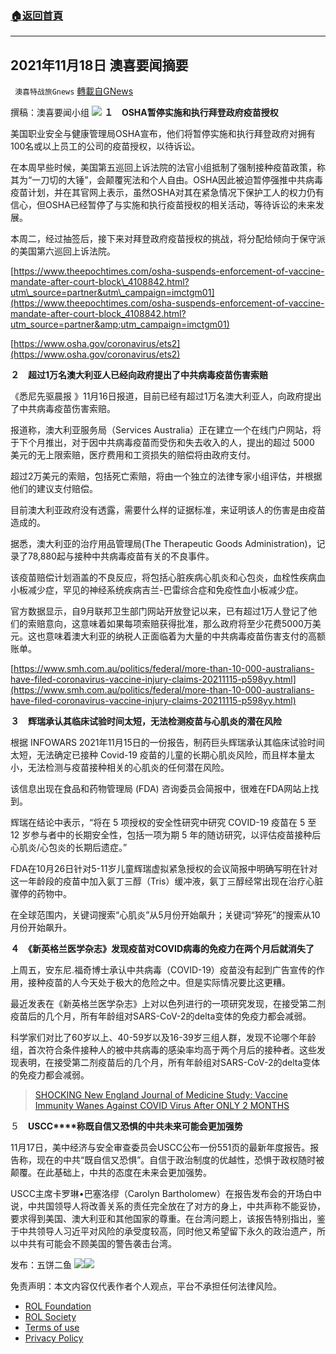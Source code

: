 ###  [:house:返回首頁](https://github.com/ourhimalayas/txt)
---


## 2021年11月18日 澳喜要闻摘要
` 澳喜特战旅Gnews` [轉載自GNews](https://gnews.org/zh-hans/1674296/)

撰稿：澳喜要闻小组
![](https://assets.gnews.org/wp-content/uploads/2021/11/Picture1-10-1.jpg)
**１　****OSHA****暂停实施和执行拜登政府疫苗授权**

美国职业安全与健康管理局OSHA宣布，他们将暂停实施和执行拜登政府对拥有100名或以上员工的公司的疫苗授权，以待诉讼。

在本周早些时候，美国第五巡回上诉法院的法官小组抵制了强制接种疫苗政策，称其为“一刀切的大锤”，会颠覆宪法和个人自由。OSHA因此被迫暂停强推中共病毒疫苗计划，并在其官网上表示，虽然OSHA对其在紧急情况下保护工人的权力仍有信心，但OSHA已经暂停了与实施和执行疫苗授权的相关活动，等待诉讼的未来发展。

本周二，经过抽签后，接下来对拜登政府疫苗授权的挑战，将分配给倾向于保守派的美国第六巡回上诉法院。

[https://www.theepochtimes.com/osha-suspends-enforcement-of-vaccine-mandate-after-court-block\_4108842.html?utm\_source=partner&utm\_campaign=imctgm01](https://www.theepochtimes.com/osha-suspends-enforcement-of-vaccine-mandate-after-court-block_4108842.html?utm_source=partner&amp;utm_campaign=imctgm01)

[https://www.osha.gov/coronavirus/ets2](https://www.osha.gov/coronavirus/ets2)

**２　超过****1****万名澳大利亚人已经向政府提出了中共病毒疫苗伤害索赔**

《悉尼先驱晨报 》11月16日报道，目前已经有超过1万名澳大利亚人，向政府提出了中共病毒疫苗伤害索赔。

报道称，澳大利亚服务局（Services Australia）正在建立一个在线门户网站，将于下个月推出，对于因中共病毒疫苗而受伤和失去收入的人，提出的超过 5000 美元的无上限索赔，医疗费用和工资损失的赔偿将由政府支付。

超过2万美元的索赔，包括死亡索赔，将由一个独立的法律专家小组评估，并根据他们的建议支付赔偿。

目前澳大利亚政府没有透露，需要什么样的证据标准，来证明该人的伤害是由疫苗造成的。

据悉，澳大利亚的治疗用品管理局(The Therapeutic Goods Administration)，记录了78,880起与接种中共病毒疫苗有关的不良事件。

该疫苗赔偿计划涵盖的不良反应，将包括心脏疾病心肌炎和心包炎，血栓性疾病血小板减少症，罕见的神经系统疾病吉兰-巴雷综合症和免疫性血小板减少症。

官方数据显示，自9月联邦卫生部门网站开放登记以来，已有超过1万人登记了他们的索赔意向，这意味着如果每项索赔获得批准，那么政府将至少花费5000万美元。这也意味着澳大利亚的纳税人正面临着为大量的中共病毒疫苗伤害支付的高额账单。

[https://www.smh.com.au/politics/federal/more-than-10-000-australians-have-filed-coronavirus-vaccine-injury-claims-20211115-p598yy.html](https://www.smh.com.au/politics/federal/more-than-10-000-australians-have-filed-coronavirus-vaccine-injury-claims-20211115-p598yy.html)

**３　辉瑞承认其临床试验时间太短，无法检测疫苗与心肌炎的潜在风险**

根据 INFOWARS 2021年11月15日的一份报告，制药巨头辉瑞承认其临床试验时间太短，无法确定已接种 Covid-19 疫苗的儿童的长期心肌炎风险，而且样本量太小，无法检测与疫苗接种相关的心肌炎的任何潜在风险。

该信息出现在食品和药物管理局 (FDA) 咨询委员会简报中，很难在FDA网站上找到。

辉瑞在结论中表示，“将在 5 项授权的安全性研究中研究 COVID-19 疫苗在 5 至 12 岁参与者中的长期安全性，包括一项为期 5 年的随访研究，以评估疫苗接种后心肌炎/心包炎的长期后遗症。”

FDA在10月26日针对5-11岁儿童辉瑞虚拟紧急授权的会议简报中明确写明在针对这一年龄段的疫苗中加入氨丁三醇（Tris）缓冲液，氨丁三醇经常出现在治疗心脏骤停的药物中。

在全球范围内，关键词搜索“心肌炎”从5月份开始飙升；关键词“猝死”的搜索从10月份开始飙升。

**４　《新英格兰医学杂志》发现疫苗对****COVID****病毒的免疫力在两个月后就消失了**

上周五，安东尼.福奇博士承认中共病毒（COVID-19）疫苗没有起到广告宣传的作用，接种疫苗的人今天处于极大的危险之中。但是实际情况要比这更糟。

最近发表在《新英格兰医学杂志》上对以色列进行的一项研究发现，在接受第二剂疫苗后的几个月，所有年龄组对SARS-CoV-2的delta变体的免疫力都会减弱。

科学家们对比了60岁以上、40-59岁以及16-39岁三组人群，发现不论哪个年龄组，首次符合条件接种人的被中共病毒的感染率均高于两个月后的接种者。这些发现表明，在接受第二剂疫苗后的几个月，所有年龄组对SARS-CoV-2的delta变体的免疫力都会减弱。



> [SHOCKING New England Journal of Medicine Study: Vaccine Immunity Wanes Against COVID Virus After ONLY 2 MONTHS](https://www.thegatewaypundit.com/2021/11/shocking-new-england-journal-medicine-study-vaccine-immunity-wanes-covid-virus-2-months/)



５　**USCC****称既自信又恐惧的中共未来可能会更加强势**

11月17日，美中经济与安全审查委员会USCC公布一份551页的最新年度报告。报告称，现在的中共“既自信又恐惧”。自信于政治制度的优越性，恐惧于政权随时被颠覆。在此基础上，中共的态度在未来会更加强势。

USCC主席卡罗琳•巴塞洛缪（Carolyn Bartholomew）在报告发布会的开场白中说，中共国领导人将改善关系的责任完全放在了对方的身上，中共声称不能妥协，要求得到美国、澳大利亚和其他国家的尊重。在台湾问题上，该报告特别指出，鉴于中共领导人习近平对风险的承受度较高，同时他又希望留下永久的政治遗产，所以中共有可能会不顾美国的警告袭击台湾。

发布：五饼二鱼
![](https://assets.gnews.org/wp-content/uploads/2021/11/澳喜图标2-1-1-3.jpg)![](https://assets.gnews.org/wp-content/uploads/2021/11/016.png)
 

免责声明：本文内容仅代表作者个人观点，平台不承担任何法律风险。

- [ROL Foundation](https://rolfoundation.org/)
- [ROL Society](https://rolsociety.org/)
- [Terms of use](https://gnews.org/terms-of-use-3/)
- [Privacy Policy](https://gnews.org/privacy-policy/)
